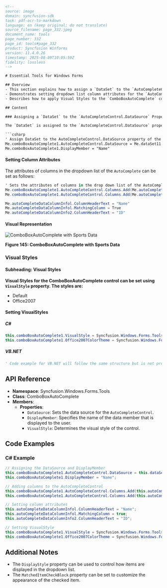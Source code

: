 ```html
<!-- 
source: image
domain: syncfusion-sdk
task: pdf-ocr-to-markdown
language: en (keep original; do not translate)
source_filename: page_332.jpeg
document_name: tools
page_number: 332
page_id: tools#page_332
product: Syncfusion Winforms
version: 11.4.0.26
timestamp: 2025-08-09T10:05:59Z
fidelity: lossless
-->

# Essential Tools for Windows Forms

## Overview
- This section explains how to assign a `DataSet` to the `AutoCompleteControl.DataSource` property of the `ComboBoxAutoComplete`.
- Demonstrates setting dropdown list column attributes for the `AutoComplete`.
- Describes how to apply Visual Styles to the `ComboBoxAutoComplete` control using the `VisualStyle` property.

## Content

### Assigning a `DataSet` to the `AutoCompleteControl.DataSource` Property

The `DataSet` is assigned to the `AutoCompleteControl.DataSource` property of the `ComboBoxAutoComplete` as follows:

```csharp
' Assign DataSet to the AutoCompleteControl.DataSource property of the ComboBoxAutoComplete.
Me.comboBoxAutoComplete1.AutoCompleteControl.DataSource = Me.dataSet11.Sports
Me.comboBoxAutoComplete1.DisplayMember = "Name"
```

#### Setting Column Attributes

The attributes of columns in the dropdown list of the `AutoComplete` can be set as follows:

```csharp
' Sets the attributes of columns in the drop down list of the AutoComplete.
Me.comboBoxAutoComplete1.AutoCompleteControl.Columns.Add(Me.autoCompleteDataColumnInfol)
Me.comboBoxAutoComplete1.AutoCompleteControl.Columns.Add(Me.autoCompleteDataColumnInfo2)

Me.autoCompleteDataColumnInfol.ColumnHeaderText = "Name"
Me.autoCompleteDataColumnInfol.MatchingColumn = True
Me.autoCompleteDataColumnInfo2.ColumnHeaderText = "ID"
```

#### Visual Representation

![ComboBoxAutoComplete with Sports Data](image.png)

**Figure 145: ComboBoxAutoComplete with Sports Data**

### Visual Styles

#### Subheading: Visual Styles

**Visual Styles for the ComboBoxAutoComplete control can be set using `VisualStyle` property. The styles are:**

- Default
- Office2007

#### Setting VisualStyles

##### C#

```csharp
this.comboBoxAutoComplete1.VisualStyle = Syncfusion.Windows.Forms.Tools.ThemedComboBoxStyles.Office2007;
this.comboBoxAutoComplete1.Office2007ColorTheme = Syncfusion.Windows.Forms.Office2007Theme.Managed;
```

##### VB.NET

```vb
' Code example for VB.NET will follow the same structure but is not provided in the image.
```

## API Reference

- **Namespace**: Syncfusion.Windows.Forms.Tools
- **Class**: ComboBoxAutoComplete
- **Members**:
  - **Properties**:
    - `DataSource`: Sets the data source for the `AutoCompleteControl`.
    - `DisplayMember`: Specifies the name of the data member that is displayed to the user.
    - `VisualStyle`: Determines the visual style of the control.

## Code Examples

### C# Example

```csharp
// Assigning the DataSource and DisplayMember
this.comboBoxAutoComplete1.AutoCompleteControl.DataSource = this.dataSet11.Sports;
this.comboBoxAutoComplete1.DisplayMember = "Name";

// Adding columns to the AutoCompleteControl
this.comboBoxAutoComplete1.AutoCompleteControl.Columns.Add(this.autoCompleteDataColumnInfol);
this.comboBoxAutoComplete1.AutoCompleteControl.Columns.Add(this.autoCompleteDataColumnInfo2);

// Setting column attributes
this.autoCompleteDataColumnInfol.ColumnHeaderText = "Name";
this.autoCompleteDataColumnInfol.MatchingColumn = true;
this.autoCompleteDataColumnInfo2.ColumnHeaderText = "ID";

// Setting VisualStyle
this.comboBoxAutoComplete1.VisualStyle = Syncfusion.Windows.Forms.Tools.ThemedComboBoxStyles.Office2007;
this.comboBoxAutoComplete1.Office2007ColorTheme = Syncfusion.Windows.Forms.Office2007Theme.Managed;
```

## Additional Notes

- The `DisplayStyle` property can be used to control how items are displayed in the dropdown list.
- The `MatchedItemCheckBlock` property can be set to customize the appearance of the checked item.

<!-- tags: [ComboBoxAutoComplete, DataSet, AutoCompleteControl, VisualStyles, Office2007, Windows Forms, Syncfusion Winforms, ComboBox] keywords: [DataSource, DisplayMember, ColumnHeaderText, MatchedColumn] -->
```